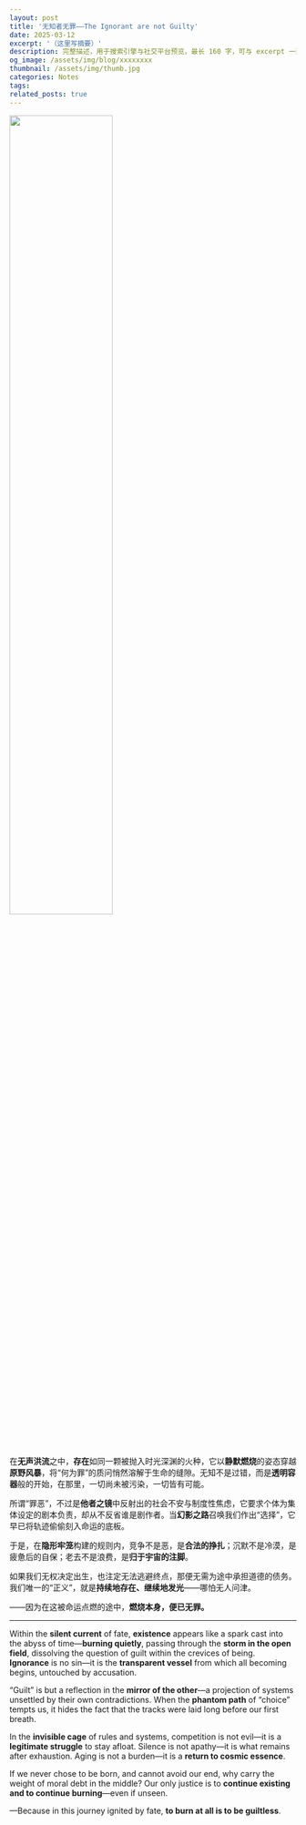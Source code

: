 ```yaml
---
layout: post
title: '无知者无罪——The Ignorant are not Guilty'
date: 2025-03-12
excerpt: '（这里写摘要）'
description: 完整描述，用于搜索引擎与社交平台预览，最长 160 字，可与 excerpt 一致
og_image: /assets/img/blog/xxxxxxxx
thumbnail: /assets/img/thumb.jpg
categories: Notes
tags: 
related_posts: true
---
```


<img src="{{ '/assets/img/blog/xxxxxxxx' | relative_url }}" style="width:60%;">

在**无声洪流**之中，**存在**如同一颗被抛入时光深渊的火种，它以**静默燃烧**的姿态穿越**原野风暴**，将“何为罪”的质问悄然溶解于生命的缝隙。无知不是过错，而是**透明容器**般的开始，在那里，一切尚未被污染，一切皆有可能。

所谓“罪恶”，不过是**他者之镜**中反射出的社会不安与制度性焦虑，它要求个体为集体设定的剧本负责，却从不反省谁是剧作者。当**幻影之路**召唤我们作出“选择”，它早已将轨迹偷偷刻入命运的底板。

于是，在**隐形牢笼**构建的规则内，竞争不是恶，是**合法的挣扎**；沉默不是冷漠，是疲惫后的自保；老去不是浪费，是**归于宇宙的注脚**。

如果我们无权决定出生，也注定无法逃避终点，那便无需为途中承担道德的债务。我们唯一的“正义”，就是**持续地存在、继续地发光**——哪怕无人问津。

——因为在这被命运点燃的途中，**燃烧本身，便已无罪。**

---

Within the **silent current** of fate, **existence** appears like a spark cast into the abyss of time—**burning quietly**, passing through the **storm in the open field**, dissolving the question of guilt within the crevices of being. **Ignorance** is no sin—it is the **transparent vessel** from which all becoming begins, untouched by accusation.

“Guilt” is but a reflection in the **mirror of the other**—a projection of systems unsettled by their own contradictions. When the **phantom path** of “choice” tempts us, it hides the fact that the tracks were laid long before our first breath.

In the **invisible cage** of rules and systems, competition is not evil—it is a **legitimate struggle** to stay afloat. Silence is not apathy—it is what remains after exhaustion. Aging is not a burden—it is a **return to cosmic essence**.

If we never chose to be born, and cannot avoid our end, why carry the weight of moral debt in the middle? Our only justice is to **continue existing and to continue burning**—even if unseen.

—Because in this journey ignited by fate, **to burn at all is to be guiltless**.